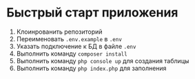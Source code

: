 # Быстрый старт приложения

1) Клоинрованить репозиторий
2) Переименовать `.env.example` в `.env`
3) Указать подключение к БД в файле `.env`
4) Выполнить команду `composer install`
5) Выполнить команду `php console up` для создания таблицы
6) Выполнить команду `php index.php` для заполнения
